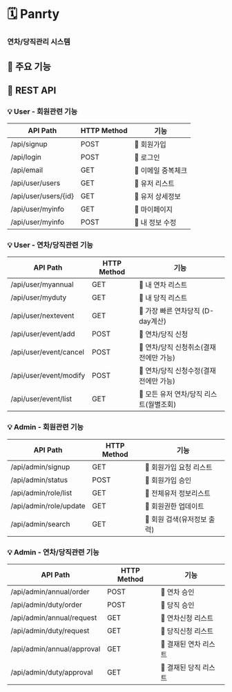 # 🗓️ Panrty
### 연차/당직관리 시스템


## 🧾 주요 기능

## 📜 REST API
### 💡 User - 회원관련 기능
|API Path|HTTP Method|기능|
|------|---|---|
|/api/signup|POST|🌟 회원가입|
|/api/login|POST|🌟 로그인|
|/api/email|GET|🌟 이메일 중복체크|
|/api/user/users|GET|🌟 유저 리스트|
|/api/user/users/{id}|GET|🌟 유저 상세정보|
|/api/user/myinfo|GET|🌟 마이페이지|
|/api/user/myinfo|POST|🌟 내 정보 수정|

### 💡 User - 연차/당직관련 기능
|API Path|HTTP Method|기능|
|------|---|---|
|/api/user/myannual|GET|🌟 내 연차 리스트|
|/api/user/myduty|GET|🌟 내 당직 리스트|
|/api/user/nextevent|GET|🌟 가장 빠른 연차당직 (D-day계산)|
|/api/user/event/add|POST|🌟 연차/당직 신청|
|/api/user/event/cancel|POST|🌟 연차/당직 신청취소(결재 전에만 가능)|
|/api/user/event/modify|POST|🌟 연차/당직 신청수정(결재 전에만 가능)|
|/api/user/event/list|GET|🌟 모든 유저 연차/당직 리스트(월별조회)|

### 💡 Admin - 회원관련 기능
|API Path|HTTP Method|기능|
|------|---|---|
|/api/admin/signup|GET|💖 회원가입 요청 리스트|
|/api/admin/status|POST|💖 회원가입 승인|
|/api/admin/role/list|GET|💖 전체유저 정보리스트|
|/api/admin/role/update|GET|💖 회원권한 업데이트|
|/api/admin/search|GET|💖 회원 검색(유저정보 출력)|

### 💡 Admin - 연차/당직관련 기능
|API Path|HTTP Method|기능|
|------|---|---|
|/api/admin/annual/order|POST|💖 연차 승인|
|/api/admin/duty/order|POST|💖 당직 승인|
|/api/admin/annual/request|GET|💖 연차신청 리스트|
|/api/admin/duty/request|GET|💖 당직신청 리스트|
|/api/admin/annual/approval|GET|💖 결재된 연차 리스트|
|/api/admin/duty/approval|GET|💖 결재된 당직 리스트|

